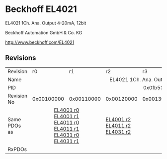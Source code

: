 # Beckhoff EL4021

EL4021 1Ch. Ana. Output 4-20mA, 12bit

Beckhoff Automation GmbH & Co. KG

http://www.beckhoff.com/EL4021

## Revisions
<table>
<tr>
<td>Revision</td>
<td>r0</td>
<td>r1</td>
<td>r2</td>
<td>r3</td>
<td>r4</td>
<td>r5</td>
<td>r6</td>
</tr>
<tr>
<td>Name</td>
<td colspan=7 align="center">EL4021 1Ch. Ana. Output 4-20mA, 12bit</td>
</tr>
<tr>
<td>PID</td>
<td colspan=7 align="center">0x0fb53052</td>
</tr>
<tr>
<td>Revision No</td>
<td>0x00100000</td>
<td>0x00110000</td>
<td>0x00120000</td>
<td>0x00130000</td>
<td>0x00140000</td>
<td>0x00150000</td>
<td>0x00160000</td>
</tr>
<tr>
<td>Same PDOs as</td>
<td colspan=2 align="center"><a href="EL4001.md">EL4001 r0</a><br/><a href="EL4001.md">EL4001 r1</a><br/><a href="EL4011.md">EL4011 r0</a><br/><a href="EL4011.md">EL4011 r1</a><br/><a href="EL4031.md">EL4031 r0</a><br/><a href="EL4031.md">EL4031 r1</a></td>
<td><a href="EL4001.md">EL4001 r2</a><br/><a href="EL4011.md">EL4011 r2</a><br/><a href="EL4031.md">EL4031 r2</a></td>
<td colspan=3 align="center"><a href="EL4001.md">EL4001 r3</a><br/><a href="EL4001.md">EL4001 r4</a><br/><a href="EL4011.md">EL4011 r3</a><br/><a href="EL4011.md">EL4011 r4</a><br/><a href="EL4031.md">EL4031 r3</a><br/><a href="EL4031.md">EL4031 r4</a></td>
<td><a href="EL4001.md">EL4001 r5</a><br/><a href="EL4011.md">EL4011 r5</a><br/><a href="EL4031.md">EL4031 r5</a></td>
</tr>
<tr>
<td>RxPDOs</td>
<td colspan=7 align="left"></td>
</tr>
</table>

